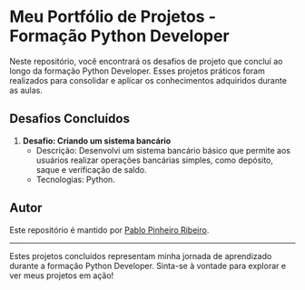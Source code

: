 # Meu Portfólio de Projetos - Formação Python Developer

Neste repositório, você encontrará os desafios de projeto que concluí ao longo da formação Python Developer. Esses projetos práticos foram realizados para consolidar e aplicar os conhecimentos adquiridos durante as aulas.

## Desafios Concluídos

1. **Desafio: Criando um sistema bancário**
   - Descrição: Desenvolvi um sistema bancário básico que permite aos usuários realizar operações bancárias simples, como depósito, saque e verificação de saldo.
   - Tecnologias: Python.

## Autor

Este repositório é mantido por [Pablo Pinheiro Ribeiro]([https://github.com/seu-usuario](https://github.com/Pablopinheiroo)).

---

Estes projetos concluídos representam minha jornada de aprendizado durante a formação Python Developer. Sinta-se à vontade para explorar e ver meus projetos em ação!
